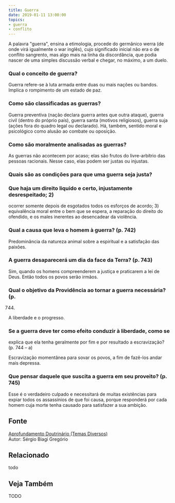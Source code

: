```yaml
---
title: Guerra
date: 2019-01-11 13:00:00
topics: 
- guerra
- conflito
---
```


A palavra "guerra", ensina a etimologia, procede do germânico werra
(de onde virá igualmente o war inglês), cujo significado inicial não
era o de conflito sangrento, mas algo mais na linha da discordância, que
podia nascer de uma simples discussão verbal e chegar, no máximo, a um
duelo.

### Qual o conceito de guerra?
Guerra refere-se à luta armada entre duas ou mais nações ou bandos.
Implica o rompimento de um estado de paz.

### Como são classificadas as guerras?
Guerra preventiva (nação declara guerra antes que outra ataque), guerra
civil (dentro do próprio país), guerra santa (motivos religiosos),
guerra suja (ações fora do quadro legal ou declarado). Há, também,
sentido moral e psicológico como alusão ao combate ou oposição.

### Como são moralmente analisadas as guerras?
As guerras não acontecem por acaso; elas são frutos do livre-arbítrio
das pessoas racionais. Nesse caso, elas podem ser justas ou injustas.

### Quais são as condições para que uma guerra seja justa?
### Que haja um direito liquido e certo, injustamente desrespeitado; 2)
ocorrer somente depois de esgotados todos os esforços de acordo; 3)
equivalência moral entre o bem que se espera, a reparação do direito do
ofendido, e os males inerentes ao desencadear da violência.

### Qual a causa que leva o homem à guerra? (p. 742)

Predominância da natureza animal sobre a espiritual e a satisfação das
paixões.

### A guerra desaparecerá um dia da face da Terra? (p. 743)

Sim, quando os homens compreenderem a justiça e praticarem a lei de
Deus. Então todos os povos serão irmãos.

### Qual o objetivo da Providência ao tornar a guerra necessária? (p.
744)

A liberdade e o progresso.

### Se a guerra deve ter como efeito conduzir à liberdade, como se
explica que ela tenha geralmente por fim e por resultado a escravização?
(p. 744 – a)

Escravização momentânea para sovar os povos, a fim de fazê-los andar
mais depressa.

### Que pensar daquele que suscita a guerra em seu proveito? (p. 745)

Esse é o verdadeiro culpado e necessitará de muitas existências para
expiar todos os assassínios de que foi causa, porque responderá por cada
homem cuja morte tenha causado para satisfazer a sua ambição.

## Fonte
[Aprofundamento Doutrinário (Temas Diversos)](https://sites.google.com/view/aprofundamentodoutrinario/guerra-na-visão-espírita)  
Autor: Sérgio Biagi Gregório



## Relacionado
todo

## Veja Também
TODO


